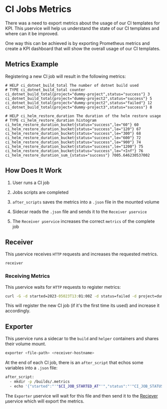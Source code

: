 # CI Jobs Metrics

There was a need to export metrics about the usage of our CI templates for KPI. This µservice will help us understand the state of our CI templates and where can it be improved.

One way this can be achieved is by exporting Prometheus metrics and create a KPI dashboard that will show the overall usage of our CI templates.

## Metrics Example

Registering a new CI job will result in the following metrics:

```prometheus
# HELP ci_dotnet_build_total The number of dotnet build used
# TYPE ci_dotnet_build_total counter
ci_dotnet_build_total{project="dummy-project",status="success"} 3
ci_dotnet_build_total{project="dummy-project2",status="success"} 5
ci_dotnet_build_total{project="dummy-project2",status="failed"} 12
ci_dotnet_build_total{project="dummy-project3",status="success"} 8

# HELP ci_helm_restore_duration The duration of the helm restore usage
# TYPE ci_helm_restore_duration histogram
ci_helm_restore_duration_bucket{status="success",le="60"} 60
ci_helm_restore_duration_bucket{status="success",le="120"} 67
ci_helm_restore_duration_bucket{status="success",le="300"} 68
ci_helm_restore_duration_bucket{status="success",le="600"} 72
ci_helm_restore_duration_bucket{status="success",le="900"} 74
ci_helm_restore_duration_bucket{status="success",le="1200"} 75
ci_helm_restore_duration_bucket{status="success",le="+Inf"} 76
ci_helm_restore_duration_sum_{status="success"} 7005.646230537002
```

## How Does It Work

1. User runs a CI job

1. Jobs scripts are completed

1. `after_scripts` saves the metrics into a `.json` file in the mounted volume

1. Sidecar reads the `.json` file and sends it to the `Receiver µservice`

1. The `Receiver µservice` increases the correct `metrics` of the complete job

## Receiver

This µservice receives `HTTP` requests and increases the requested metrics.

```sh
receiver
```

### Receiving Metrics

This µservice waits for `HTTP` requests to register metrics:

```cmd
curl -G -d started=2023-05023T13:01:00Z -d status=failed -d project=dummy-project -d name=dotnet_build http://localhost:80/steps
```

This will register the new CI job (if it's the first time its used) and increase it accordingly.

## Exporter

This µservice runs a sidecar to the `build` and `helper` containers and shares their volume mount.

```sh
exporter <file-path> <receiver-hostname>
```

At the end of each CI job, there is an `after_script` that echos some variables into a `.json` file:

```sh
after_script:
  - mkdir -p /builds/.metrics
  - echo '{"started":"'"$CI_JOB_STARTED_AT"'","status":"'"CI_JOB_STATUS"'","project":"'"CI_PROJECT_PATH"'","name":"'"$CI_JOB_NAME"'"}' > /builds/.metrics/metrics.json
```

The `Exporter` µservice will wait for this file and then send it to the [Reciever](/README.md/#receiver) µservice which will export the metrics.
